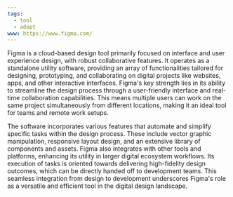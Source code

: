 ```yaml
---
tags:
  - tool
  - adopt
www: https://www.figma.com/
---
```

Figma is a cloud-based design tool primarily focused on interface and user experience design, with robust collaborative features. It operates as a standalone utility software, providing an array of functionalities tailored for designing, prototyping, and collaborating on digital projects like websites, apps, and other interactive interfaces. Figma's key strength lies in its ability to streamline the design process through a user-friendly interface and real-time collaboration capabilities. This means multiple users can work on the same project simultaneously from different locations, making it an ideal tool for teams and remote work setups.

The software incorporates various features that automate and simplify specific tasks within the design process. These include vector graphic manipulation, responsive layout design, and an extensive library of components and assets. Figma also integrates with other tools and platforms, enhancing its utility in larger digital ecosystem workflows. Its execution of tasks is oriented towards delivering high-fidelity design outcomes, which can be directly handed off to development teams. This seamless integration from design to development underscores Figma's role as a versatile and efficient tool in the digital design landscape.